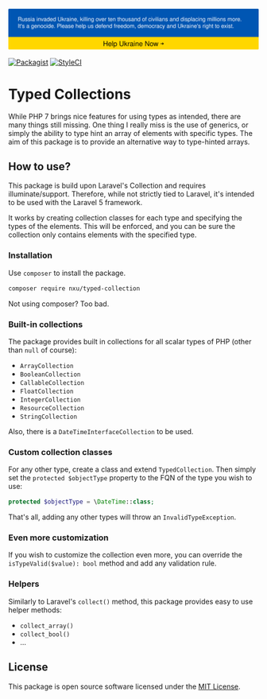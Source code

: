 [![Stand With Ukraine](https://raw.githubusercontent.com/vshymanskyy/StandWithUkraine/main/banner2-direct.svg)](https://stand-with-ukraine.pp.ua)

[![Packagist](https://img.shields.io/packagist/v/nxu/typed-collection.svg?style=flat-square)](https://packagist.org/packages/nXu/typed-collection)
[![StyleCI](https://styleci.io/repos/121439464/shield?branch=master)](https://styleci.io/repos/121439464)

# Typed Collections

While PHP 7 brings nice features for using types as intended,
there are many things still missing. One thing I really miss
is the use of generics, or simply the ability to type hint 
an array of elements with specific types. The aim of this 
package is to provide an alternative way to type-hinted
arrays.
 
## How to use?
This package is build upon Laravel's Collection and requires
illuminate/support. Therefore, while not strictly tied to 
Laravel, it's intended to be used with the Laravel 5 
framework.

It works by creating collection classes for each type and 
specifying the types of the elements. This will be enforced,
and you can be sure the collection only contains elements
with the specified type.

### Installation
Use `composer` to install the package. 

```sh
composer require nxu/typed-collection
```

Not using composer? Too bad. 

### Built-in collections
The package provides built in collections for all scalar 
types of PHP (other than `null` of course):

- `ArrayCollection`
- `BooleanCollection`
- `CallableCollection`
- `FloatCollection`
- `IntegerCollection`
- `ResourceCollection`
- `StringCollection`

Also, there is a `DateTimeInterfaceCollection` to be used.

### Custom collection classes
For any other type, create a class and extend `TypedCollection`.
Then simply set the `protected $objectType` property to the FQN
of the type you wish to use:

```php
protected $objectType = \DateTime::class; 
```

That's all, adding any other types will throw an `InvalidTypeException`.

### Even more customization
If you wish to customize the collection even more, you can override
the `isTypeValid($value): bool` method and add any validation rule.

### Helpers
Similarly to Laravel's `collect()` method, this package provides
easy to use helper methods:

- `collect_array()`
- `collect_bool()`
- ...

## License
This package is open source software licensed under the [MIT License](https://opensource.org/licenses/MIT).


